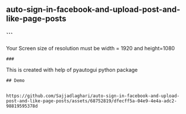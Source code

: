 ﻿## auto-sign-in-facebook-and-upload-post-and-like-page-posts
 
 ### ```
 Your Screen size of resolution must be width = 1920 and height=1080
 ```
 ### 
 ```
 This is created with help of pyautogui python package
```
## Demo 


https://github.com/Sajjadlaghari/auto-sign-in-facebook-and-upload-post-and-like-page-posts/assets/68752819/dfecff5a-04e9-4e4a-adc2-98819595378d

